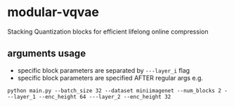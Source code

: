 # modular-vqvae
Stacking Quantization blocks for efficient lifelong online compression

## arguments usage
 - specific block parameters are separated by `---layer_i` flag
 - specific block parameters are specified AFTER regular args
 e.g. 
 
```
python main.py --batch_size 32 --dataset miniimagenet --num_blocks 2 ---layer_1 --enc_height 64 ---layer_2 --enc_height 32
```

